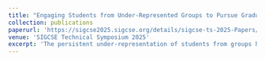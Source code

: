 ```yaml
---
title: "Engaging Students from Under-Represented Groups to Pursue Graduate School in Computer Science and Engineering"
collection: publications
paperurl: 'https://sigcse2025.sigcse.org/details/sigcse-ts-2025-Papers/182/Engaging-Students-from-Under-Represented-Groups-to-Pursue-Graduate-School-in-Computer'
venue: 'SIGCSE Technical Symposium 2025'
excerpt: 'The persistent under-representation of students from groups historically underrepresented in Computer Science and Engineering (CS&E) presents a significant challenge to achieving diversity within the field. A workforce with diverse experiences and perspectives is essential for creating innovations that serve all members of society. Existing documented efforts to broaden diversity in CS&E are time-intensive and do not quantify attraction to graduate studies. This paper aims to bridge that gap by presenting a detailed design for a one-day workshop that includes presentations from research professors, hands-on demos, a panel discussion with graduate students in CS&E, and a participation survey. By engaging students historically underrepresented in CS&E in the topic of graduate school, we aim to increase the diversity of students who apply to and attend graduate school, and ultimately enter the workforce through industry or the professoriate, thus making the field more diverse and representative of varied perspectives. We held the aforementioned workshop at a Hispanic-Serving Institution in April 2024. The event successfully attracted members of historically under-represented groups. Our survey results show that 78% of the participants agreed or strongly agreed that the event increased their interest in graduate school, 72% were more likely to seek further information about attending graduate school, and 67% increased their interest in Computer Science and Engineering research. Our experience shows that one-day events focused on engaging students in the topic of graduate school in CS&E can positively impact attendee’s interest in graduate school and provide valuable information about the application process and graduate school experience.'
---
```


